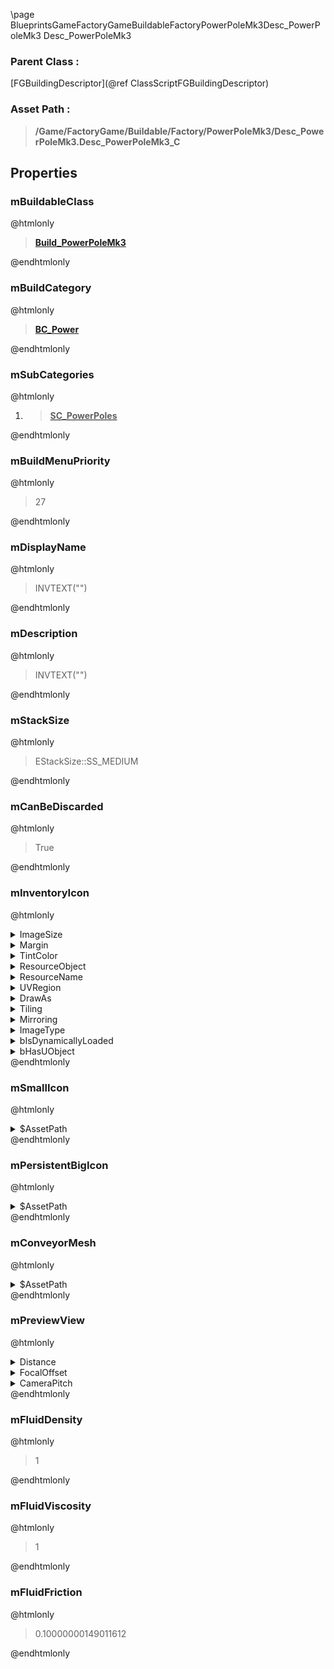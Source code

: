 \page BlueprintsGameFactoryGameBuildableFactoryPowerPoleMk3Desc_PowerPoleMk3 Desc_PowerPoleMk3
### Parent Class :
[FGBuildingDescriptor](@ref ClassScriptFGBuildingDescriptor)
### Asset Path :
<b><blockquote>/Game/FactoryGame/Buildable/Factory/PowerPoleMk3/Desc_PowerPoleMk3.Desc_PowerPoleMk3_C</blockquote></b>
## Properties

### mBuildableClass
@htmlonly
<b><a href="_blueprints_game_factory_game_buildable_factory_power_pole_mk3_build__power_pole_mk3.html"><blockquote>Build_PowerPoleMk3</blockquote></a></b>
@endhtmlonly

### mBuildCategory
@htmlonly
<b><a href="_blueprints_game_factory_game_interface_u_i_in_game_build_menu_build_categories_b_c__power.html"><blockquote>BC_Power</blockquote></a></b>
@endhtmlonly

### mSubCategories
@htmlonly
<ol>
<li>
<b><a href="_blueprints_game_factory_game_interface_u_i_in_game_build_menu_build_categories_sub__power_s_c__power_poles.html"><blockquote>SC_PowerPoles</blockquote></a></b>
</li>
</ol>
@endhtmlonly

### mBuildMenuPriority
@htmlonly
<blockquote>27</blockquote>
@endhtmlonly

### mDisplayName
@htmlonly
<blockquote>INVTEXT("")</blockquote>
@endhtmlonly

### mDescription
@htmlonly
<blockquote>INVTEXT("")</blockquote>
@endhtmlonly

### mStackSize
@htmlonly
<blockquote>EStackSize::SS_MEDIUM</blockquote>
@endhtmlonly

### mCanBeDiscarded
@htmlonly
<blockquote>True</blockquote>
@endhtmlonly

### mInventoryIcon
@htmlonly
<details>
 <summary>ImageSize</summary>
<details>
 <summary>X</summary>
<blockquote>256</blockquote>
</details>
<details>
 <summary>Y</summary>
<blockquote>256</blockquote>
</details>
</details>
<details>
 <summary>Margin</summary>
<details>
 <summary>Left</summary>
<blockquote>0</blockquote>
</details>
<details>
 <summary>Top</summary>
<blockquote>0</blockquote>
</details>
<details>
 <summary>Right</summary>
<blockquote>0</blockquote>
</details>
<details>
 <summary>Bottom</summary>
<blockquote>0</blockquote>
</details>
</details>
<details>
 <summary>TintColor</summary>
<details>
 <summary>SpecifiedColor</summary>
<details>
 <summary>R</summary>
<blockquote>1</blockquote>
</details>
<details>
 <summary>G</summary>
<blockquote>1</blockquote>
</details>
<details>
 <summary>B</summary>
<blockquote>1</blockquote>
</details>
<details>
 <summary>A</summary>
<blockquote>1</blockquote>
</details>
</details>
<details>
 <summary>ColorUseRule</summary>
<blockquote>0</blockquote>
</details>
</details>
<details>
 <summary>ResourceObject</summary>
<details>
 <summary>$Empty</summary>
<blockquote>True</blockquote>
</details>
</details>
<details>
 <summary>ResourceName</summary>
<blockquote>None</blockquote>
</details>
<details>
 <summary>UVRegion</summary>
<details>
 <summary>Min</summary>
<details>
 <summary>X</summary>
<blockquote>0</blockquote>
</details>
<details>
 <summary>Y</summary>
<blockquote>0</blockquote>
</details>
</details>
<details>
 <summary>Max</summary>
<details>
 <summary>X</summary>
<blockquote>0</blockquote>
</details>
<details>
 <summary>Y</summary>
<blockquote>0</blockquote>
</details>
</details>
<details>
 <summary>bIsValid</summary>
<blockquote>0</blockquote>
</details>
</details>
<details>
 <summary>DrawAs</summary>
<blockquote>3</blockquote>
</details>
<details>
 <summary>Tiling</summary>
<blockquote>0</blockquote>
</details>
<details>
 <summary>Mirroring</summary>
<blockquote>0</blockquote>
</details>
<details>
 <summary>ImageType</summary>
<blockquote>0</blockquote>
</details>
<details>
 <summary>bIsDynamicallyLoaded</summary>
<blockquote>False</blockquote>
</details>
<details>
 <summary>bHasUObject</summary>
<blockquote>False</blockquote>
</details>
@endhtmlonly

### mSmallIcon
@htmlonly
<details>
 <summary>$AssetPath</summary>
<b><a href="_blueprints_game_factory_game_buildable_factory_power_pole_mk3_u_i_power_pole_mk3_256.html"><blockquote>PowerPoleMk3_256</blockquote></a></b>
</details>
@endhtmlonly

### mPersistentBigIcon
@htmlonly
<details>
 <summary>$AssetPath</summary>
<b><a href="_blueprints_game_factory_game_buildable_factory_power_pole_mk3_u_i_power_pole_mk3_512.html"><blockquote>PowerPoleMk3_512</blockquote></a></b>
</details>
@endhtmlonly

### mConveyorMesh
@htmlonly
<details>
 <summary>$AssetPath</summary>
<b><a href="_blueprints_game_factory_game_buildable_factory_power_pole_mk3_mesh_s_m__power_pole__mk3.html"><blockquote>SM_PowerPole_Mk3</blockquote></a></b>
</details>
@endhtmlonly

### mPreviewView
@htmlonly
<details>
 <summary>Distance</summary>
<blockquote>750</blockquote>
</details>
<details>
 <summary>FocalOffset</summary>
<details>
 <summary>X</summary>
<blockquote>0</blockquote>
</details>
<details>
 <summary>Y</summary>
<blockquote>0</blockquote>
</details>
<details>
 <summary>Z</summary>
<blockquote>0</blockquote>
</details>
</details>
<details>
 <summary>CameraPitch</summary>
<blockquote>-25</blockquote>
</details>
@endhtmlonly

### mFluidDensity
@htmlonly
<blockquote>1</blockquote>
@endhtmlonly

### mFluidViscosity
@htmlonly
<blockquote>1</blockquote>
@endhtmlonly

### mFluidFriction
@htmlonly
<blockquote>0.10000000149011612</blockquote>
@endhtmlonly


